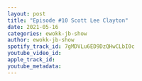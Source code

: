 ```yaml
---
layout: post
title: "Episode #10 Scott Lee Clayton"
date: 2021-05-16
categories: ewokk-jb-show
author: ewokk-jb-show
spotify_track_id: 7gMDVLu6ED9DzQHwCLbI0c
youtube_video_id: 
apple_track_id: 
youtube_metadata: 
---
```

